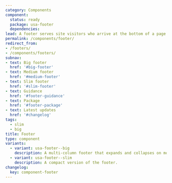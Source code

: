 ```yaml
---
category: Components
component:
  status: ready
  package: usa-footer
  dependencies:
lead: A footer serves site visitors who arrive at the bottom of a page without finding what they want.
permalink: /components/footer/
redirect_from:
- /footers/
- /components/footers/
subnav:
- text: Big footer
  href: '#big-footer'
- text: Medium footer
  href: '#medium-footer'
- text: Slim footer
  href: '#slim-footer'
- text: Guidance
  href: '#footer-guidance'
- text: Package
  href: '#footer-package'
- text: Latest updates
  href: '#changelog'
tags:
  - slim
  - big
title: Footer
type: component
variants:
  - variant: usa-footer--big
    description: A multi-column footer that expands and collapses on mobile.
  - variant: usa-footer--slim
    description: A compact version of the footer.
changelog:
  key: component-footer
---
```



